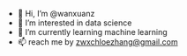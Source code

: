 - 👋 Hi, I’m @wanxuanz
- 👀 I’m interested in data science
- 🌱 I’m currently learning machine learning
- 📫 reach me by zwxchloezhang@gmail.com

<!---
wanxuanz/wanxuanz is a ✨ special ✨ repository because its `README.md` (this file) appears on your GitHub profile.
You can click the Preview link to take a look at your changes.
--->
